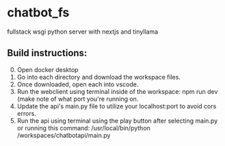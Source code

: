 # chatbot_fs
fullstack wsgi python server with nextjs and tinyllama


## Build instructions:
0. Open docker desktop
1. Go into each directory and download the workspace files.
2. Once downloaded, open each into vscode.
3. Run the webclient using terminal inside of the workspace: npm run dev (make note of what port you're running on.
4. Update the api's main.py file to utilize your localhost:port to avoid cors errors.
5. Run the api using terminal using the play button after selecting main.py or running this command: /usr/local/bin/python /workspaces/chatbotapi/main.py
